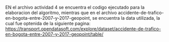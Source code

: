 EN el archivo actividad 4 se encuentra el codigo ejecutado para la elaboracion del algoritmo, mientras que en el archivo accidente-de-trafico-en-bogota-entre-2007-y-2017-geopoint, se encuentra la data utilizada, la cual fue optenida de la siguiente pagina: https://transport.opendatasoft.com/explore/dataset/accidente-de-trafico-en-bogota-entre-2007-y-2017-geopoint/table/
